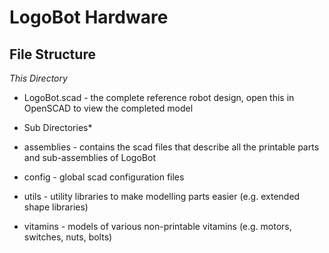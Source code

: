 LogoBot Hardware
================


File Structure
--------------

*This Directory*

* LogoBot.scad - the complete reference robot design, open this in OpenSCAD to view the completed model

* Sub Directories*

* assemblies - contains the scad files that describe all the printable parts and sub-assemblies of LogoBot
* config - global scad configuration files
* utils - utility libraries to make modelling parts easier (e.g. extended shape libraries)
* vitamins - models of various non-printable vitamins (e.g. motors, switches, nuts, bolts)
